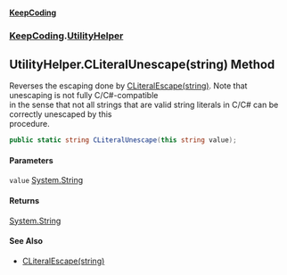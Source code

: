 #### [KeepCoding](index.md 'index')
### [KeepCoding](KeepCoding.md 'KeepCoding').[UtilityHelper](UtilityHelper.md 'KeepCoding.UtilityHelper')
## UtilityHelper.CLiteralUnescape(string) Method
Reverses the escaping done by [CLiteralEscape(string)](UtilityHelper.CLiteralEscape.JR3CEtFRMIc+x0bfLxh2tA.md 'KeepCoding.UtilityHelper.CLiteralEscape(string)'). Note that unescaping is not fully C/C#-compatible  
in the sense that not all strings that are valid string literals in C/C# can be correctly unescaped by this  
procedure.
```csharp
public static string CLiteralUnescape(this string value);
```
#### Parameters
<a name='KeepCoding.UtilityHelper.CLiteralUnescape(string).value'></a>
`value` [System.String](https://docs.microsoft.com/en-us/dotnet/api/System.String 'System.String')  
  
#### Returns
[System.String](https://docs.microsoft.com/en-us/dotnet/api/System.String 'System.String')  
#### See Also
- [CLiteralEscape(string)](UtilityHelper.CLiteralEscape.JR3CEtFRMIc+x0bfLxh2tA.md 'KeepCoding.UtilityHelper.CLiteralEscape(string)')
